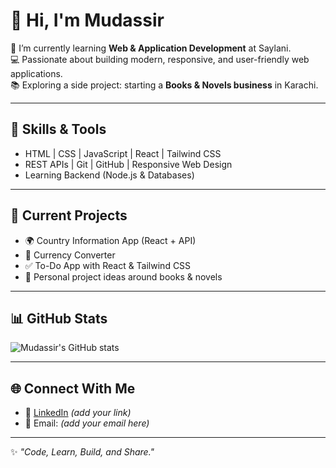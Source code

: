 # 👋 Hi, I'm Mudassir  

🌱 I’m currently learning **Web & Application Development** at Saylani.  
💻 Passionate about building modern, responsive, and user-friendly web applications.  
📚 Exploring a side project: starting a **Books & Novels business** in Karachi.  

---

## 🚀 Skills & Tools
- HTML | CSS | JavaScript | React | Tailwind CSS  
- REST APIs | Git | GitHub | Responsive Web Design  
- Learning Backend (Node.js & Databases)  

---

## 📌 Current Projects
- 🌍 Country Information App (React + API)  
- 💱 Currency Converter  
- ✅ To-Do App with React & Tailwind CSS  
- 📖 Personal project ideas around books & novels  

---

## 📊 GitHub Stats
![Mudassir's GitHub stats](https://github-readme-stats.vercel.app/api?username=YOUR_GITHUB_USERNAME&show_icons=true&theme=tokyonight)  

---

## 🌐 Connect With Me
- 💼 [LinkedIn](https://linkedin.com) *(add your link)*  
- 📧 Email: *(add your email here)*  

---

✨ _"Code, Learn, Build, and Share."_  
